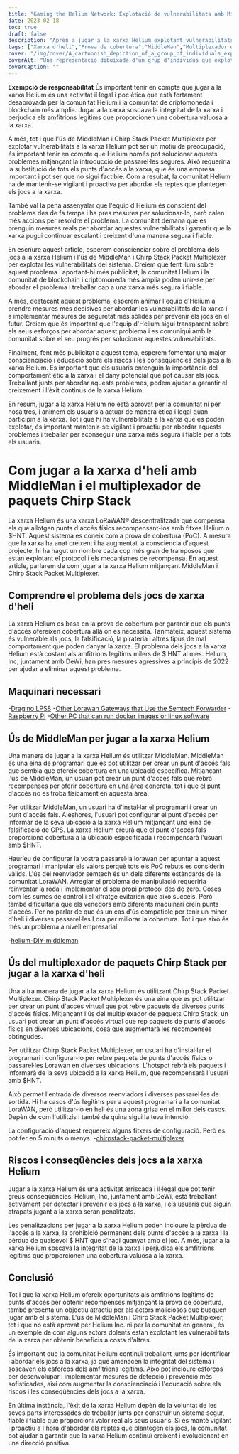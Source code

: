 ```yaml
---
title: "Gaming the Helium Network: Explotació de vulnerabilitats amb MiddleMan i Chirp Stack Packet Multiplexer"
date: 2023-02-18
toc: true
draft: false
description: "Aprèn a jugar a la xarxa Helium explotant vulnerabilitats amb MiddleMan i Chirp Stack Packet Multiplexer, així com els riscos i les conseqüències de fer-ho".
tags: ["Xarxa d'heli","Prova de cobertura","MiddleMan","Multiplexador de paquets Chirp Stack","joc","explotar vulnerabilitats","Xarxa LoRaWAN","criptomoneda","cadena de blocs","xarxa descentralitzada","punts calents","falsificació","enganyar","activitat il·legal","penals","integritat de la xarxa","recompenses","actors maliciosos","seguretat de la xarxa","amfitrions legítims"]
cover: "/img/cover/A_cartoonish_depiction_of_a_group_of_individuals_exploiting.png"
coverAlt: "Una representació dibuixada d'un grup d'individus que exploten un globus d'heli amb una imatge d'una passarel·la LoRaWAN® i un MiddleMan o un multiplexador de paquets Chirp Stack al fons".
coverCaption: ""
---
```


**Exempció de responsabilitat**
És important tenir en compte que jugar a la xarxa Helium és una activitat il·legal i poc ètica que està fortament desaprovada per la comunitat Helium i la comunitat de criptomoneda i blockchain més àmplia. Jugar a la xarxa soscava la integritat de la xarxa i perjudica els amfitrions legítims que proporcionen una cobertura valuosa a la xarxa.

A més, tot i que l'ús de MiddleMan i Chirp Stack Packet Multiplexer per explotar vulnerabilitats a la xarxa Helium pot ser un motiu de preocupació, és important tenir en compte que Helium només pot solucionar aquests problemes mitjançant la introducció de passarel·les segures. Això requeriria la substitució de tots els punts d'accés a la xarxa, que és una empresa important i pot ser que no sigui factible. Com a resultat, la comunitat Helium ha de mantenir-se vigilant i proactiva per abordar els reptes que plantegen els jocs a la xarxa.

També val la pena assenyalar que l'equip d'Helium és conscient del problema des de fa temps i ha pres mesures per solucionar-lo, però calen més accions per resoldre el problema. La comunitat demana que es prenguin mesures reals per abordar aquestes vulnerabilitats i garantir que la xarxa pugui continuar escalant i creixent d'una manera segura i fiable.

En escriure aquest article, esperem conscienciar sobre el problema dels jocs a la xarxa Helium i l'ús de MiddleMan i Chirp Stack Packet Multiplexer per explotar les vulnerabilitats del sistema. Creiem que fent llum sobre aquest problema i aportant-hi més publicitat, la comunitat Helium i la comunitat de blockchain i criptomoneda més àmplia poden unir-se per abordar el problema i treballar cap a una xarxa més segura i fiable.

A més, destacant aquest problema, esperem animar l'equip d'Helium a prendre mesures més decisives per abordar les vulnerabilitats de la xarxa i a implementar mesures de seguretat més sòlides per prevenir els jocs en el futur. Creiem que és important que l'equip d'Helium sigui transparent sobre els seus esforços per abordar aquest problema i es comuniqui amb la comunitat sobre el seu progrés per solucionar aquestes vulnerabilitats.

Finalment, fent més publicitat a aquest tema, esperem fomentar una major conscienciació i educació sobre els riscos i les conseqüències dels jocs a la xarxa Helium. És important que els usuaris entenguin la importància del comportament ètic a la xarxa i el dany potencial que pot causar els jocs. Treballant junts per abordar aquests problemes, podem ajudar a garantir el creixement i l'èxit continus de la xarxa Helium.

En resum, jugar a la xarxa Helium no està aprovat per la comunitat ni per nosaltres, i animem els usuaris a actuar de manera ètica i legal quan participin a la xarxa. Tot i que hi ha vulnerabilitats a la xarxa que es poden explotar, és important mantenir-se vigilant i proactiu per abordar aquests problemes i treballar per aconseguir una xarxa més segura i fiable per a tots els usuaris.

# Com jugar a la xarxa d'heli amb MiddleMan i el multiplexador de paquets Chirp Stack
La xarxa Helium és una xarxa LoRaWAN® descentralitzada que compensa els que allotgen punts d'accés físics recompensant-los amb fitxes Helium o $HNT. Aquest sistema es coneix com a prova de cobertura (PoC). A mesura que la xarxa ha anat creixent i ha augmentat la consciència d'aquest projecte, hi ha hagut un nombre cada cop més gran de tramposos que estan explotant el protocol i els mecanismes de recompensa. En aquest article, parlarem de com jugar a la xarxa Helium mitjançant MiddleMan i Chirp Stack Packet Multiplexer.

## Comprendre el problema dels jocs de xarxa d'heli
La xarxa Helium es basa en la prova de cobertura per garantir que els punts d'accés ofereixen cobertura allà on es necessita. Tanmateix, aquest sistema és vulnerable als jocs, la falsificació, la pirateria i altres tipus de mal comportament que poden danyar la xarxa. El problema dels jocs a la xarxa Helium està costant als amfitrions legítims milers de $ HNT al mes. Helium, Inc, juntament amb DeWi, han pres mesures agressives a principis de 2022 per ajudar a eliminar aquest problema.

## Maquinari necessari
-[Dragino LPS8](https://www.ebay.com/sch/i.html?_nkw=dragino+lps8)
-[Other Lorawan Gateways that Use the Semtech Forwarder](https://amzn.to/41bcskb)
-[Raspberry Pi](https://amzn.to/3KjFCYp)
-[Other PC that can run docker images or linux software](https://amzn.to/3YkFhcj)

## Ús de MiddleMan per jugar a la xarxa Helium
Una manera de jugar a la xarxa Helium és utilitzar MiddleMan. MiddleMan és una eina de programari que es pot utilitzar per crear un punt d'accés fals que sembla que ofereix cobertura en una ubicació específica. Mitjançant l'ús de MiddleMan, un usuari pot crear un punt d'accés fals que rebrà recompenses per oferir cobertura en una àrea concreta, tot i que el punt d'accés no es troba físicament en aquesta àrea.

Per utilitzar MiddleMan, un usuari ha d'instal·lar el programari i crear un punt d'accés fals. Aleshores, l'usuari pot configurar el punt d'accés per informar de la seva ubicació a la xarxa Helium mitjançant una eina de falsificació de GPS. La xarxa Helium creurà que el punt d'accés fals proporciona cobertura a la ubicació especificada i recompensarà l'usuari amb $HNT.

Hauríeu de configurar la vostra passarel·la lorawan per apuntar a aquest programari i manipular els valors perquè tots els PoC rebuts es considerin vàlids. L'ús del reenviador semtech és un dels diferents estàndards de la comunitat LoraWAN. Arreglar el problema de manipulació requeriria reinventar la roda i implementar el seu propi protocol des de zero. Coses com les sumes de control i el xifratge evitarien que això succeís. Però també dificultaria que els venedors amb diferents maquinari creïn punts d'accés. Per no parlar de que és un cas d'ús compatible per tenir un miner d'heli i diverses passarel·les Lora per millorar la cobertura. Tot i que això és més un problema a nivell empresarial.

 -[helium-DIY-middleman](https://github.com/curiousfokker/helium-DIY-middleman)

## Ús del multiplexador de paquets Chirp Stack per jugar a la xarxa d'heli
Una altra manera de jugar a la xarxa Helium és utilitzant Chirp Stack Packet Multiplexer. Chirp Stack Packet Multiplexer és una eina que es pot utilitzar per crear un punt d'accés virtual que pot rebre paquets de diversos punts d'accés físics. Mitjançant l'ús del multiplexador de paquets Chirp Stack, un usuari pot crear un punt d'accés virtual que rep paquets de punts d'accés físics en diverses ubicacions, cosa que augmentarà les recompenses obtingudes.

Per utilitzar Chirp Stack Packet Multiplexer, un usuari ha d'instal·lar el programari i configurar-lo per rebre paquets de punts d'accés físics o passarel·les Lorawan en diverses ubicacions. L'hotspot rebrà els paquets i informarà de la seva ubicació a la xarxa Helium, que recompensarà l'usuari amb $HNT.

Això permet l'entrada de diversos reenviadors i diverses passarel·les de sortida. Hi ha casos d'ús legítims per a aquest programari a la comunitat LoraWAN, però utilitzar-lo en heli és una zona grisa en el millor dels casos. Depèn de com l'utilitzis i també de quina sigui la teva intenció.

La configuració d'aquest requereix alguns fitxers de configuració. Però es pot fer en 5 minuts o menys.
-[chirpstack-packet-multiplexer](https://github.com/brocaar/chirpstack-packet-multiplexer)


## Riscos i conseqüències dels jocs a la xarxa Helium
Jugar a la xarxa Helium és una activitat arriscada i il·legal que pot tenir greus conseqüències. Helium, Inc, juntament amb DeWi, està treballant activament per detectar i prevenir els jocs a la xarxa, i els usuaris que siguin atrapats jugant a la xarxa seran penalitzats.

Les penalitzacions per jugar a la xarxa Helium poden incloure la pèrdua de l'accés a la xarxa, la prohibició permanent dels punts d'accés a la xarxa i la pèrdua de qualsevol $ HNT que s'hagi guanyat amb el joc. A més, jugar a la xarxa Helium soscava la integritat de la xarxa i perjudica els amfitrions legítims que proporcionen una cobertura valuosa a la xarxa.

## Conclusió
Tot i que la xarxa Helium ofereix oportunitats als amfitrions legítims de punts d'accés per obtenir recompenses mitjançant la prova de cobertura, també presenta un objectiu atractiu per als actors maliciosos que busquen jugar amb el sistema. L'ús de MiddleMan i Chirp Stack Packet Multiplexer, tot i que no està aprovat per Helium Inc. ni per la comunitat en general, és un exemple de com alguns actors dolents estan explotant les vulnerabilitats de la xarxa per obtenir beneficis a costa d'altres.

És important que la comunitat Helium continuï treballant junts per identificar i abordar els jocs a la xarxa, ja que amenacen la integritat del sistema i soscaven els esforços dels amfitrions legítims. Això pot incloure esforços per desenvolupar i implementar mesures de detecció i prevenció més sofisticades, així com augmentar la conscienciació i l'educació sobre els riscos i les conseqüències dels jocs a la xarxa.

En última instància, l'èxit de la xarxa Helium depèn de la voluntat de les seves parts interessades de treballar junts per construir un sistema segur, fiable i fiable que proporcioni valor real als seus usuaris. Si es manté vigilant i proactiu a l'hora d'abordar els reptes que plantegen els jocs, la comunitat pot ajudar a garantir que la xarxa Helium continuï creixent i evolucionant en una direcció positiva.